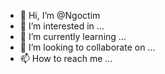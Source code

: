 - 👋 Hi, I’m @Ngoctim
- 👀 I’m interested in ...
- 🌱 I’m currently learning ...
- 💞️ I’m looking to collaborate on ...
- 📫 How to reach me ...

<!---
Ngoctim/Ngoctim is a ✨ special ✨ repository because its `README.md` (this file) appears on your GitHub profile.
You can click the Preview link to take a look at your changes.
--->
